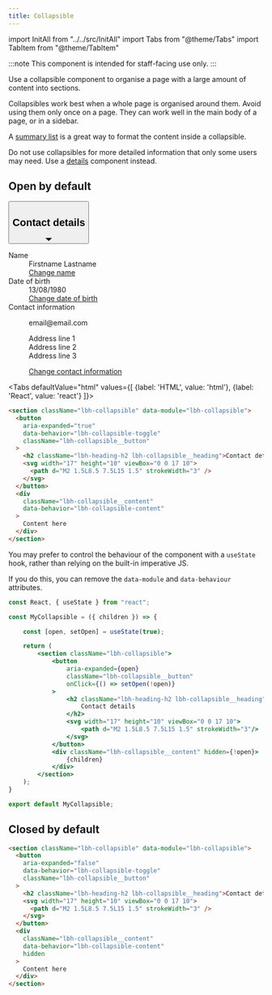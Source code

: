 ```yaml
---
title: Collapsible
---
```


import InitAll from "../../src/InitAll"
import Tabs from "@theme/Tabs"
import TabItem from "@theme/TabItem"

:::note
This component is intended for staff-facing use only.
:::

Use a collapsible component to organise a page with a large amount of content into sections.

Collapsibles work best when a whole page is organised around them. Avoid using them only once on a page. They can work well in the main body of a page, or in a sidebar.

A [summary list](/components/summary-list) is a great way to format the content inside a collapsible.

Do not use collapsibles for more detailed information that only some users may need. Use a [details](/components/details) component instead.

## Open by default

<InitAll>
  <section data-one className="lbh-collapsible" data-module="lbh-collapsible">
      <button 
        aria-expanded="true" data-behavior="lbh-collapsible-toggle" className="lbh-collapsible__button"
      >
          <h2 className="lbh-heading-h2 lbh-collapsible__heading">Contact details</h2>
          <svg width="17" height="10" viewBox="0 0 17 10">
              <path d="M2 1.5L8.5 7.5L15 1.5" strokeWidth="3"/>
          </svg>
      </button>
      <div className="lbh-collapsible__content" data-behavior="lbh-collapsible-content">
          <dl class="govuk-summary-list lbh-summary-list">
          <div class="govuk-summary-list__row">
              <dt class="govuk-summary-list__key">Name</dt>
              <dd class="govuk-summary-list__value">Firstname Lastname</dd>
              <dd class="govuk-summary-list__actions">
              <a class="govuk-link" href="#">
                  Change<span class="govuk-visually-hidden"> name</span>
              </a>
              </dd>
          </div>
          <div class="govuk-summary-list__row">
              <dt class="govuk-summary-list__key">Date of birth</dt>
              <dd class="govuk-summary-list__value">13/08/1980</dd>
              <dd class="govuk-summary-list__actions">
              <a class="govuk-link" href="#">
                  Change<span class="govuk-visually-hidden"> date of birth</span>
              </a>
              </dd>
          </div>
          <div class="govuk-summary-list__row">
              <dt class="govuk-summary-list__key">Contact information</dt>
              <dd class="govuk-summary-list__value">
              <p class="govuk-body">email@email.com</p>
              <p class="govuk-body">
                  Address line 1<br />
                  Address line 2<br />
                  Address line 3
              </p>
              </dd>
              <dd class="govuk-summary-list__actions">
              <a class="govuk-link" href="#">
                  Change<span class="govuk-visually-hidden"> contact information</span>
              </a>
              </dd>
          </div>
          </dl>
      </div>
  </section>
</InitAll>

<Tabs
defaultValue="html"
values={[
{label: 'HTML', value: 'html'},
{label: 'React', value: 'react'}
]}>
<TabItem value="html">

```html
<section className="lbh-collapsible" data-module="lbh-collapsible">
  <button
    aria-expanded="true"
    data-behavior="lbh-collapsible-toggle"
    className="lbh-collapsible__button"
  >
    <h2 className="lbh-heading-h2 lbh-collapsible__heading">Contact details</h2>
    <svg width="17" height="10" viewBox="0 0 17 10">
      <path d="M2 1.5L8.5 7.5L15 1.5" strokeWidth="3" />
    </svg>
  </button>
  <div
    className="lbh-collapsible__content"
    data-behavior="lbh-collapsible-content"
  >
    Content here
  </div>
</section>
```

</TabItem>
<TabItem value="react">

You may prefer to control the behaviour of the component with a `useState` hook, rather than relying on the built-in imperative JS.

If you do this, you can remove the `data-module` and `data-behaviour` attributes.

```jsx
const React, { useState } from "react";

const MyCollapsible = ({ children }) => {

    const [open, setOpen] = useState(true);

    return (
        <section className="lbh-collapsible">
            <button
                aria-expanded={open}
                className="lbh-collapsible__button"
                onClick={() => setOpen(!open)}
            >
                <h2 className="lbh-heading-h2 lbh-collapsible__heading">
                    Contact details
                </h2>
                <svg width="17" height="10" viewBox="0 0 17 10">
                    <path d="M2 1.5L8.5 7.5L15 1.5" strokeWidth="3"/>
                </svg>
            </button>
            <div className="lbh-collapsible__content" hidden={!open}>
                {children}
            </div>
        </section>
    );
}

export default MyCollapsible;
```

</TabItem>

</Tabs>

## Closed by default

```html
<section className="lbh-collapsible" data-module="lbh-collapsible">
  <button
    aria-expanded="false"
    data-behavior="lbh-collapsible-toggle"
    className="lbh-collapsible__button"
  >
    <h2 className="lbh-heading-h2 lbh-collapsible__heading">Contact details</h2>
    <svg width="17" height="10" viewBox="0 0 17 10">
      <path d="M2 1.5L8.5 7.5L15 1.5" strokeWidth="3" />
    </svg>
  </button>
  <div
    className="lbh-collapsible__content"
    data-behavior="lbh-collapsible-content"
    hidden
  >
    Content here
  </div>
</section>
```
